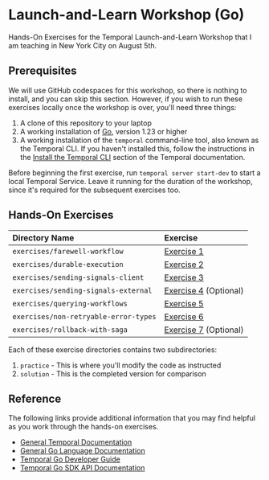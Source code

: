 # Launch-and-Learn Workshop (Go)
Hands-On Exercises for the Temporal Launch-and-Learn Workshop that I am
teaching in New York City on August 5th.

## Prerequisites
We will use GitHub codespaces for this workshop, so there is nothing to
install, and you can skip this section. However, if you wish to run these
exercises locally once the workshop is over, you'll need three things:

1. A clone of this repository to your laptop
2. A working installation of [Go](https://go.dev/dl/), version 1.23 or higher
3. A working installation of the `temporal` command-line tool, also known as
   the Temporal CLI. If you haven't installed this, follow the instructions
   in the [Install the Temporal CLI](https://docs.temporal.io/cli#install) 
   section of the Temporal documentation. 

Before beginning the first exercise, run `temporal server start-dev` to start
a local Temporal Service. Leave it running for the duration of the workshop,
since it's required for the subsequent exercises too.



## Hands-On Exercises

Directory Name                        | Exercise
:------------------------------------ | :----------------------------
`exercises/farewell-workflow`         | [Exercise 1](exercises/farewell-workflow/README.md)
`exercises/durable-execution`         | [Exercise 2](exercises/durable-execution/README.md)
`exercises/sending-signals-client`    | [Exercise 3](exercises/sending-signals-client/README.md)
`exercises/sending-signals-external`  | [Exercise 4](exercises/sending-signals-external/README.md) (Optional)
`exercises/querying-workflows`        | [Exercise 5](exercises/querying-workflows/README.md)
`exercises/non-retryable-error-types` | [Exercise 6](exercises/non-retryable-error-types/README.md)
`exercises/rollback-with-saga`        | [Exercise 7](exercises/rollback-with-saga/README.md) (Optional)


Each of these exercise directories contains two subdirectories: 
1. `practice` - This is where you'll modify the code as instructed
2. `solution` - This is the completed version for comparison


## Reference
The following links provide additional information that you may find 
helpful as you work through the hands-on exercises.
* [General Temporal Documentation](https://docs.temporal.io/)
* [General Go Language Documentation](https://go.dev/doc/)
* [Temporal Go Developer Guide](https://docs.temporal.io/develop/go/)
* [Temporal Go SDK API Documentation](https://pkg.go.dev/go.temporal.io/sdk)
